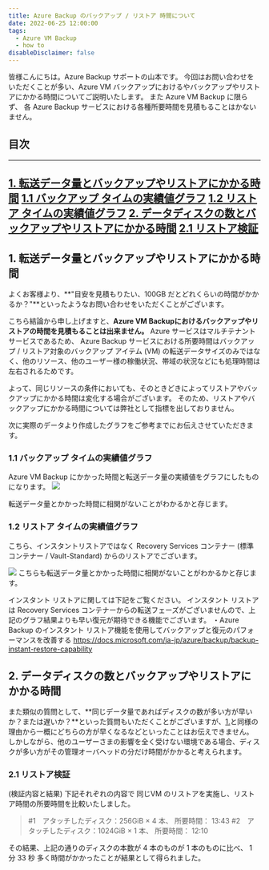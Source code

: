 ```yaml
---
title: Azure Backup のバックアップ / リストア 時間について
date: 2022-06-25 12:00:00
tags:
  - Azure VM Backup
  - how to
disableDisclaimer: false
---
```


<!-- more -->
皆様こんにちは。Azure Backup サポートの山本です。
今回はお問い合わせをいただくことが多い、Azure VM バックアップにおけるやバックアップやリストアにかかる時間についてご説明いたします。 また Azure VM Backup に限らず、 各 Azure Backup サービスにおける各種所要時間を見積もることはかないません。

## 目次
-----------------------------------------------------------
[1. 転送データ量とバックアップやリストアにかかる時間](#1)
[  1.1 バックアップ タイムの実績値グラフ](#1-1)
[  1.2 リストア タイムの実績値グラフ](#1-2) 
[2. データディスクの数とバックアップやリストアにかかる時間](#2)
[  2.1 リストア検証](#2-1) 
-----------------------------------------------------------


## <a id="1"></a> 1. 転送データ量とバックアップやリストアにかかる時間
よくお客様より、**"目安を見積もりたい、100GB だとどれくらいの時間がかかるか？"**といったようなお問い合わせをいただくことがございます。

こちら結論から申し上げますと、**Azure VM Backupにおけるバックアップやリストアの時間を見積もることは出来ません。**
Azure サービスはマルチテナント サービスであるため、 Azure Backup サービスにおける所要時間はバックアップ / リストア対象のバックアップ アイテム (VM) の転送データサイズのみではなく、他のリソース、他のユーザー様の稼働状況、帯域の状況などにも処理時間は左右されるためです。

よって、同じリソースの条件においても、そのときどきによってリストアやバックアップにかかる時間は変化する場合がございます。
そのため、リストアやバックアップにかかる時間については弊社として指標を出しておりません。

次に実際のデータより作成したグラフをご参考までにお伝えさせていただきます。
### <a id="1-1"></a> 1.1 バックアップ タイムの実績値グラフ
Azure VM Backup にかかった時間と転送データ量の実績値をグラフにしたものになります。
![](https://user-images.githubusercontent.com/71251920/175569827-32081c88-3b8a-4eca-abdc-471033b3d4b8.png)

転送データ量とかかった時間に相関がないことがわかるかと存じます。

### <a id="1-2"></a> 1.2 リストア タイムの実績値グラフ
こちら、インスタントリストアではなく Recovery Services コンテナー (標準コンテナー / Vault-Standard) からのリストアでございます。

![](https://user-images.githubusercontent.com/71251920/175569833-99834c3c-46f3-4901-8014-5c0a6dc0cb22.png)
こちらも転送データ量とかかった時間に相関がないことがわかるかと存じます。


インスタント リストアに関しては下記をご覧ください。
インスタント リストアは Recovery Services コンテナーからの転送フェーズがございませんので、上記のグラフ結果よりも早い復元が期待できる機能でございます。
・Azure Backup のインスタント リストア機能を使用してバックアップと復元のパフォーマンスを改善する
https://docs.microsoft.com/ja-jp/azure/backup/backup-instant-restore-capability



## <a id="2"></a> 2. データディスクの数とバックアップやリストアにかかる時間
また類似の質問として、**同じデータ量であればディスクの数が多い方が早いか？または遅いか？**といった質問もいただくことがございますが、[1.](#1)と同様の理由から一概にどちらの方が早くなるなどといったことはお伝えできません。
しかしながら、他のユーザーさまの影響を全く受けない環境である場合、ディスクが多い方がその管理オーバヘッドの分だけ時間がかかると考えられます。

### <a id="2-1"></a> 2.1 リストア検証
(検証内容と結果)
下記それぞれの内容で 同じVM のリストアを実施し、リストア時間の所要時間を比較いたしました。
>#1　アタッチしたディスク：256GiB  × 4 本、 所要時間： 13:43
>#2　アタッチしたディスク：1024GiB × 1 本、 所要時間： 12:10

その結果、上記の通りのディスクの本数が 4 本のものが 1 本のものに比べ、 1 分 33 秒 多く時間がかかったことが結果として得られました。


